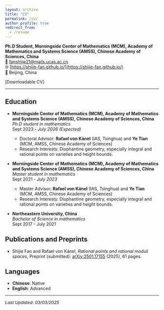 ```yaml
---
layout: archive
title: "CV"
permalink: /cv/
author_profile: true
redirect_from:
  - /resume
---
```


**Ph.D Student, Morningside Center of Mathematics (MCM), Academy of Mathematics and Systems Science (AMSS), Chinese Academy of Sciences, China**  
📧 [fanshijie21@mails.ucas.ac.cn](mailto:fanshijie21@mails.ucas.ac.cn)  
🌐 [https://shijie-fan.github.io/](https://shijie-fan.github.io/)  
📍 Beijing, China

[Downloadable CV]

---

## Education
- **Morningside Center of Mathematics (MCM), Academy of Mathematics and Systems Science (AMSS), Chinese Academy of Sciences, China**  
  *Ph.D student in mathematics*  
  Sept 2023 - *July 2026 (Expected)*  
  - Doctoral Advisor: **Rafael von K&auml;nel** (IAS, Tsinghua) and **Ye Tian** (MCM, AMSS, Chinese Academy of Sciences)
  - Research Interests: Diophantine geometry, especially integral and rational points on varieties and height bounds.


- **Morningside Center of Mathematics (MCM), Academy of Mathematics and Systems Science (AMSS), Chinese Academy of Sciences, China**  
  *Master student in mathematics*  
  Sept 2021 - *July 2023*  
  - Master Advisor: **Rafael von K&auml;nel** (IAS, Tsinghua) and **Ye Tian** (MCM, AMSS, Chinese Academy of Sciences)
  - Research Interests: Diophantine geometry, especially integral and rational points on varieties and height bounds. 

- **Northeastern University, China**  
  *Bachelor of Science in mathematics*  
  Sept 2017 - July 2021  
  

## Publications and Preprints
- Shijie Fan and Rafael von K&auml;nel, *Rational points and rational moduli spaces*, Preprint (submitted): [arXiv:2501.17155](https://arxiv.org/abs/2501.17155) (2025), 61 pages.



## Languages
- **Chinese**: Native
- **English**: Advanced

---

_Last Updated: 03/03/2025_